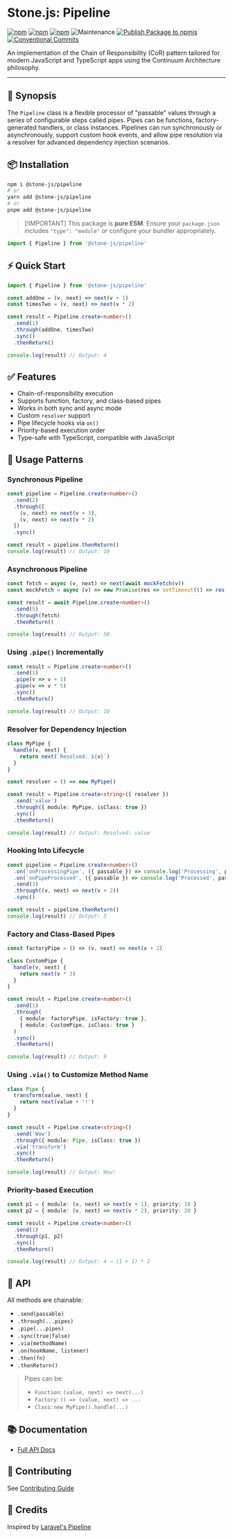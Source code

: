 # Stone.js: Pipeline

[![npm](https://img.shields.io/npm/l/@stone-js/pipeline)](https://opensource.org/licenses/MIT)
[![npm](https://img.shields.io/npm/v/@stone-js/pipeline)](https://www.npmjs.com/package/@stone-js/pipeline)
[![npm](https://img.shields.io/npm/dm/@stone-js/pipeline)](https://www.npmjs.com/package/@stone-js/pipeline)
![Maintenance](https://img.shields.io/maintenance/yes/2025)
[![Publish Package to npmjs](https://github.com/stonemjs/pipeline/actions/workflows/release.yml/badge.svg)](https://github.com/stonemjs/pipeline/actions/workflows/release.yml)
[![Conventional Commits](https://img.shields.io/badge/Conventional%20Commits-1.0.0-yellow.svg)](https://conventionalcommits.org)

An implementation of the Chain of Responsibility (CoR) pattern tailored for modern JavaScript and TypeScript apps using the Continuum Architecture philosophy.

---

## 🧠 Synopsis

The `Pipeline` class is a flexible processor of "passable" values through a series of configurable steps called pipes. Pipes can be functions, factory-generated handlers, or class instances. Pipelines can run synchronously or asynchronously, support custom hook events, and allow pipe resolution via a resolver for advanced dependency injection scenarios.

## 📦 Installation

```bash
npm i @stone-js/pipeline
# or
yarn add @stone-js/pipeline
# or
pnpm add @stone-js/pipeline
````

> \[!IMPORTANT]
> This package is **pure ESM**. Ensure your `package.json` includes `"type": "module"` or configure your bundler appropriately.

```ts
import { Pipeline } from '@stone-js/pipeline'
```

## ⚡️ Quick Start

```ts
import { Pipeline } from '@stone-js/pipeline'

const addOne = (v, next) => next(v + 1)
const timesTwo = (v, next) => next(v * 2)

const result = Pipeline.create<number>()
  .send(1)
  .through(addOne, timesTwo)
  .sync()
  .thenReturn()

console.log(result) // Output: 4
```

## ✅ Features

* Chain-of-responsibility execution
* Supports function, factory, and class-based pipes
* Works in both sync and async mode
* Custom `resolver` support
* Pipe lifecycle hooks via `on()`
* Priority-based execution order
* Type-safe with TypeScript, compatible with JavaScript

## 🧰 Usage Patterns

### Synchronous Pipeline

```ts
const pipeline = Pipeline.create<number>()
  .send(2)
  .through([
    (v, next) => next(v + 3),
    (v, next) => next(v * 2)
  ])
  .sync()

const result = pipeline.thenReturn()
console.log(result) // Output: 10
```

### Asynchronous Pipeline

```ts
const fetch = async (v, next) => next(await mockFetch(v))
const mockFetch = async (v) => new Promise(res => setTimeout(() => res(v * 10), 500))

const result = await Pipeline.create<number>()
  .send(5)
  .through(fetch)
  .thenReturn()

console.log(result) // Output: 50
```

### Using `.pipe()` Incrementally

```ts
const result = Pipeline.create<number>()
  .send(1)
  .pipe(v => v + 1)
  .pipe(v => v * 5)
  .sync()
  .thenReturn()

console.log(result) // Output: 10
```

### Resolver for Dependency Injection

```ts
class MyPipe {
  handle(v, next) {
    return next(`Resolved: ${v}`)
  }
}

const resolver = () => new MyPipe()

const result = Pipeline.create<string>({ resolver })
  .send('value')
  .through({ module: MyPipe, isClass: true })
  .sync()
  .thenReturn()

console.log(result) // Output: Resolved: value
```

### Hooking Into Lifecycle

```ts
const pipeline = Pipeline.create<number>()
  .on('onProcessingPipe', ({ passable }) => console.log('Processing', passable))
  .on('onPipeProcessed', ({ passable }) => console.log('Processed', passable))
  .send(3)
  .through((v, next) => next(v + 2))
  .sync()

const result = pipeline.thenReturn()
console.log(result) // Output: 5
```

### Factory and Class-Based Pipes

```ts
const factoryPipe = () => (v, next) => next(v + 2)

class CustomPipe {
  handle(v, next) {
    return next(v * 3)
  }
}

const result = Pipeline.create<number>()
  .send(1)
  .through(
    { module: factoryPipe, isFactory: true },
    { module: CustomPipe, isClass: true }
  )
  .sync()
  .thenReturn()

console.log(result) // Output: 9
```

### Using `.via()` to Customize Method Name

```ts
class Pipe {
  transform(value, next) {
    return next(value + '!')
  }
}

const result = Pipeline.create<string>()
  .send('Wow')
  .through({ module: Pipe, isClass: true })
  .via('transform')
  .sync()
  .thenReturn()

console.log(result) // Output: Wow!
```

### Priority-based Execution

```ts
const p1 = { module: (v, next) => next(v + 1), priority: 10 }
const p2 = { module: (v, next) => next(v * 2), priority: 20 }

const result = Pipeline.create<number>()
  .send(1)
  .through(p1, p2)
  .sync()
  .thenReturn()

console.log(result) // Output: 4 → (1 + 1) * 2
```

## 🧾 API

All methods are chainable:

* `.send(passable)`
* `.through(...pipes)`
* `.pipe(...pipes)`
* `.sync(true|false)`
* `.via(methodName)`
* `.on(hookName, listener)`
* `.then(fn)`
* `.thenReturn()`

> Pipes can be:
>
> * `Function`: `(value, next) => next(...)`
> * `Factory`: `() => (value, next) => ...`
> * `Class`: `new MyPipe().handle(...)`

## 📚 Documentation

* [Full API Docs](https://github.com/stonemjs/pipeline/blob/main/docs)

## 🤝 Contributing

See [Contributing Guide](https://github.com/stonemjs/pipeline/blob/main/CONTRIBUTING.md)

## 🙏 Credits

Inspired by [Laravel's Pipeline](https://github.com/laravel/framework/blob/10.x/src/Illuminate/Pipeline/Pipeline.php)